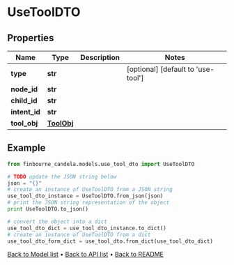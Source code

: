 # UseToolDTO


## Properties
Name | Type | Description | Notes
------------ | ------------- | ------------- | -------------
**type** | **str** |  | [optional] [default to 'use-tool']
**node_id** | **str** |  | 
**child_id** | **str** |  | 
**intent_id** | **str** |  | 
**tool_obj** | [**ToolObj**](ToolObj.md) |  | 

## Example

```python
from finbourne_candela.models.use_tool_dto import UseToolDTO

# TODO update the JSON string below
json = "{}"
# create an instance of UseToolDTO from a JSON string
use_tool_dto_instance = UseToolDTO.from_json(json)
# print the JSON string representation of the object
print UseToolDTO.to_json()

# convert the object into a dict
use_tool_dto_dict = use_tool_dto_instance.to_dict()
# create an instance of UseToolDTO from a dict
use_tool_dto_form_dict = use_tool_dto.from_dict(use_tool_dto_dict)
```
[Back to Model list](../README.md#documentation-for-models) &#8226; [Back to API list](../README.md#documentation-for-api-endpoints) &#8226; [Back to README](../README.md)


